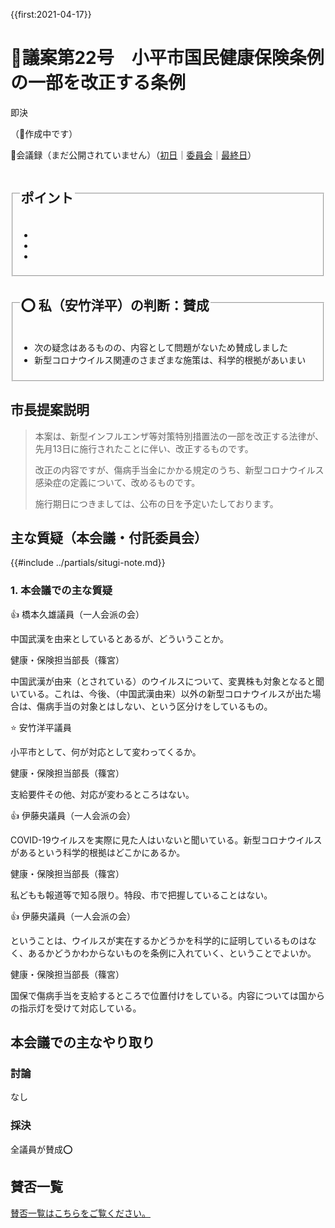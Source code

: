 {{first:2021-04-17}}

# 🚧議案第22号　小平市国民健康保険条例の一部を改正する条例

<i class="fa fa-gavel" aria-hidden="true"></i> 即決

（🚧作成中です）

<p class="read-kaigiroku">📄会議録（まだ公開されていません）（<a href="https://ssp.kaigiroku.net/tenant/kodaira/SpTop.html">初日</a>｜<a href="https://ssp.kaigiroku.net/tenant/kodaira/SpTop.html">委員会</a>｜<a href="https://ssp.kaigiroku.net/tenant/kodaira/SpTop.html">最終日</a>）</p>

<fieldset class="pnt">
  <legend><h2>ポイント</h2></legend>
  <ul>
    <li class="chk"></li>
    <li class="chk"></li>
    <li class="chk"></li>
  </ul>
</fieldset>

<fieldset class="sanpi">
  <legend><h2>⭕️ 私（安竹洋平）の判断：賛成</h2></legend>
  <ul>
    <li>次の疑念はあるものの、内容として問題がないため賛成しました</li>
    <li class="ng">新型コロナウイルス関連のさまざまな施策は、科学的根拠があいまい</li>
  </ul>
</fieldset>

## 市長提案説明

> 本案は、新型インフルエンザ等対策特別措置法の一部を改正する法律が、先月13日に施行されたことに伴い、改正するものです。
>
> 改正の内容ですが、傷病手当金にかかる規定のうち、新型コロナウイルス感染症の定義について、改めるものです。
>
> 施行期日につきましては、公布の日を予定いたしております。

## 主な質疑（本会議・付託委員会）
{{#include ../partials/situgi-note.md}}

### 1. 本会議での主な質疑

<div class="balloon bl-left hitori">👍 橋本久雄議員（一人会派の会）<br><div>

中国武漢を由来としているとあるが、どういうことか。

</div></div>

<div class="balloon bl-right">健康・保険担当部長（篠宮）<br><div>

中国武漢が由来（とされている）のウイルスについて、変異株も対象となると聞いている。これは、今後、（中国武漢由来）以外の新型コロナウイルスが出た場合は、傷病手当の対象とはしない、という区分けをしているもの。

</div></div>

<div class="balloon bl-left hitori"><span class="yasutake">⭐️ 安竹洋平議員</span><br><div>

小平市として、何が対応として変わってくるか。

</div></div>

<div class="balloon bl-right">健康・保険担当部長（篠宮）<br><div>

支給要件その他、対応が変わるところはない。

</div></div>

<div class="balloon bl-left hitori">👍 伊藤央議員（一人会派の会）<br><div>

COVID-19ウイルスを実際に見た人はいないと聞いている。新型コロナウイルスがあるという科学的根拠はどこかにあるか。

</div></div>

<div class="balloon bl-right">健康・保険担当部長（篠宮）<br><div>

私どもも報道等で知る限り。特段、市で把握していることはない。

</div></div>

<div class="balloon bl-left hitori">👍 伊藤央議員（一人会派の会）<br><div>

ということは、ウイルスが実在するかどうかを科学的に証明しているものはなく、あるかどうかわからないものを条例に入れていく、ということでよいか。

</div></div>

<div class="balloon bl-right">健康・保険担当部長（篠宮）<br><div>

国保で傷病手当を支給するところで位置付けをしている。内容については国からの指示灯を受けて対応している。

</div></div>

## 本会議での主なやり取り

### 討論
なし

### 採決

全議員が賛成⭕️

## 賛否一覧
[賛否一覧はこちらをご覧ください。](../kekka-ichiran.md#賛否)